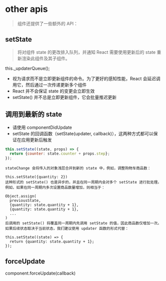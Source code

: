 # other apis
> 组件还提供了一些额外的 API：

## setState
> 将对组件 state 的更改排入队列，并通知 React 需要使用更新后的 state 重新渲染此组件及其子组件。

this._updaterQueue();

- 视为请求而不是立即更新组件的命令。为了更好的感知性能，React 会延迟调用它，然后通过一次传递更新多个组件
- React 并不会保证 state 的变更会立即生效
- setState() 并不总是立即更新组件，它会批量推迟更新

## 调用到最新的 state
- 请使用 componentDidUpdate
- setState 的回调函数（setState(updater, callback)），这两种方式都可以保证在应用更新后触发

```js
this.setState((state, props) => {
  return {counter: state.counter + props.step};
});
```

~~~
stateChange 会将传入的对象浅层合并到新的 state 中，例如，调整购物车商品数：

this.setState({quantity: 2})
这种形式的 setState() 也是异步的，并且在同一周期内会对多个 setState 进行批处理。例如，如果在同一周期内多次设置商品数量增加，则相当于：

Object.assign(
  previousState,
  {quantity: state.quantity + 1},
  {quantity: state.quantity + 1},
  ...
)
后调用的 setState() 将覆盖同一周期内先调用 setState 的值，因此商品数仅增加一次。如果后续状态取决于当前状态，我们建议使用 updater 函数的形式代替：

this.setState((state) => {
  return {quantity: state.quantity + 1};
});
~~~

## forceUpdate
component.forceUpdate(callback)